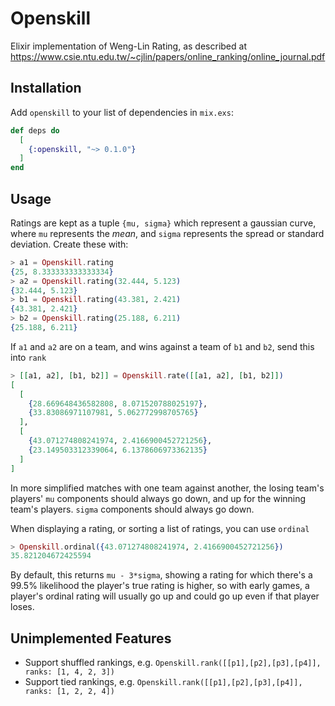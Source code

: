 # Openskill

Elixir implementation of Weng-Lin Rating, as described at https://www.csie.ntu.edu.tw/~cjlin/papers/online_ranking/online_journal.pdf

## Installation

Add `openskill` to your list of dependencies in `mix.exs`:

```elixir
def deps do
  [
    {:openskill, "~> 0.1.0"}
  ]
end
```

## Usage

Ratings are kept as a tuple `{mu, sigma}` which represent a gaussian curve, where `mu` represents the *mean*, and `sigma` represents the spread or standard deviation. Create these with:

```elixir
> a1 = Openskill.rating
{25, 8.333333333333334}
> a2 = Openskill.rating(32.444, 5.123)
{32.444, 5.123}
> b1 = Openskill.rating(43.381, 2.421)
{43.381, 2.421}
> b2 = Openskill.rating(25.188, 6.211)
{25.188, 6.211}
```

If `a1` and `a2` are on a team, and wins against a team of `b1` and `b2`, send this into `rank`

```elixir
> [[a1, a2], [b1, b2]] = Openskill.rate([[a1, a2], [b1, b2]])
[
  [
    {28.669648436582808, 8.071520788025197},
    {33.83086971107981, 5.062772998705765}
  ],
  [
    {43.071274808241974, 2.4166900452721256},
    {23.149503312339064, 6.1378606973362135}
  ]
]
```

In more simplified matches with one team against another, the losing team's players' `mu` components should always go down, and up for  the winning team's players. `sigma` components should always go down.

When displaying a rating, or sorting a list of ratings, you can use `ordinal`

```elixir
> Openskill.ordinal({43.071274808241974, 2.4166900452721256})
35.821204672425594
```

By default, this returns `mu - 3*sigma`, showing a rating for which there's a 99.5% likelihood the player's true rating is higher, so with early games, a player's ordinal rating will usually go up and could go up even if that player loses.

## Unimplemented Features

* Support shuffled rankings, e.g. `Openskill.rank([[p1],[p2],[p3],[p4]], ranks: [1, 4, 2, 3])`
* Support tied rankings, e.g. `Openskill.rank([[p1],[p2],[p3],[p4]], ranks: [1, 2, 2, 4])`
